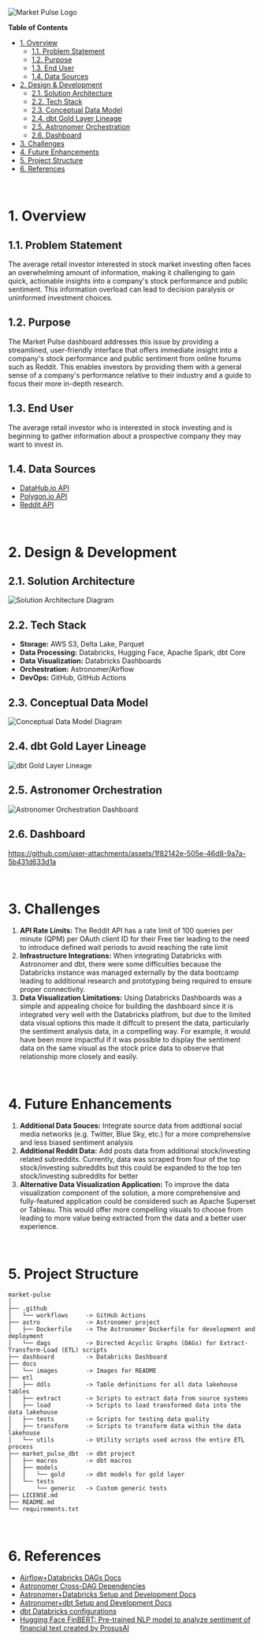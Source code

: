 ![Market Pulse Logo](./docs/images/market-pulse-header.png)

**Table of Contents**
- [1. Overview](#1-overview)
  - [1.1. Problem Statement](#11-problem-statement)
  - [1.2. Purpose](#12-purpose)
  - [1.3. End User](#13-end-user)
  - [1.4. Data Sources](#14-data-sources)
- [2. Design \& Development](#2-design--development)
  - [2.1. Solution Architecture](#21-solution-architecture)
  - [2.2. Tech Stack](#22-tech-stack)
  - [2.3. Conceptual Data Model](#23-conceptual-data-model)
  - [2.4. dbt Gold Layer Lineage](#24-dbt-gold-layer-lineage)
  - [2.5. Astronomer Orchestration](#25-astronomer-orchestration)
  - [2.6. Dashboard](#26-dashboard)
- [3. Challenges](#3-challenges)
- [4. Future Enhancements](#4-future-enhancements)
- [5. Project Structure](#5-project-structure)
- [6. References](#6-references)


<br>

# 1. Overview
## 1.1. Problem Statement 
The average retail investor interested in stock market investing often faces an overwhelming amount of information, making it challenging to gain quick, actionable insights into a company's stock performance and public sentiment. This information overload can lead to decision paralysis or uninformed investment choices. 

## 1.2. Purpose
The Market Pulse dashboard addresses this issue by providing a streamlined, user-friendly interface that offers immediate insight into a company's stock performance and public sentiment from online forums such as Reddit. This enables investors by providing them with a general sense of a company's performance relative to their industry and a guide to focus their more in-depth research.

## 1.3. End User
The average retail investor who is interested in stock investing and is beginning
to gather information about a prospective company they may want to invest in.

## 1.4. Data Sources
- [DataHub.io API](https://datahub.io/core/s-and-p-500-companies)
- [Polygon.io API](https://polygon.io/docs/rest/stocks/overview)
- [Reddit API](https://www.reddit.com/dev/api/oauth)

<br>

# 2. Design & Development

## 2.1. Solution Architecture
![Solution Architecture Diagram](./docs/images/solution-architecture-v2.png)

## 2.2. Tech Stack
- **Storage:** AWS S3, Delta Lake, Parquet
- **Data Processing:** Databricks, Hugging Face, Apache Spark, dbt Core
- **Data Visualization:** Databricks Dashboards
- **Orchestration:** Astronomer/Airflow
- **DevOps:** GitHub, GitHub Actions

## 2.3. Conceptual Data Model
![Conceptual Data Model Diagram](./docs/images/conceptual-data-model.png)

## 2.4. dbt Gold Layer Lineage
![dbt Gold Layer Lineage](./docs/images/dbt-gold-layer-data-lineage.jpeg)

## 2.5. Astronomer Orchestration
![Astronomer Orchestration Dashboard](./docs/images/astronomer-orchestration-dashboard.jpeg)

## 2.6. Dashboard
https://github.com/user-attachments/assets/1f82142e-505e-46d8-9a7a-5b431d633d1a

<br>

# 3. Challenges
1. **API Rate Limits:** The Reddit API has a rate limit of 100 queries per minute (QPM) per OAuth client ID for
their Free tier leading to the need to introduce defined wait periods to avoid reaching the rate limit
2. **Infrastructure Integrations:** When integrating Databricks with Astronomer and dbt, there were some difficulties because the Databricks instance was managed externally by the data bootcamp leading to additional research and prototyping being required to ensure proper connectivity.
3. **Data Visualization Limitations:** Using Databricks Dashboards was a simple and appealing choice for building the dashboard since it is integrated very well with the Databricks platfrom, but due to the limited data visual options this made it diffcult to present the data, particularly the sentiment analysis data, in a compelling way. For example, it would have been more impactful if it was possible to display the sentiment data on the same visual as the stock price data to observe that relationship more closely and easily.

<br>

# 4. Future Enhancements
1. **Additional Data Souces:** Integrate source data from addtional social media networks (e.g. Twitter, Blue Sky, etc.) for a more comprehensive and less biased sentiment analysis
2. **Additional Reddit Data:** Add posts data from additional stock/investing related subreddits. Currently, data was scraped from four of the top stock/investing subreddits but this could be expanded to the top ten stock/investing subreddits for better
3. **Alternative Data Visualization Application:** To improve the data visualization component of the solution,  a more comprehensive and fully-featured application could be considered such as Apache Superset or Tableau. This would offer more compelling visuals to choose from leading to more value being extracted from the data and a better user experience.

<br>

# 5. Project Structure
```
market-pulse
│ 
├── .github
│   └── workflows     -> GitHub Actions
├── astro             -> Astronomer project
│   ├── Dockerfile    -> The Astronomer Dockerfile for development and deployment
│   └── dags          -> Directed Acyclic Graphs (DAGs) for Extract-Transform-Load (ETL) scripts
├── dashboard         -> Databricks Dashboard 
├── docs              
│   └── images        -> Images for README
├── etl
│   ├── ddls          -> Table definitions for all data lakehouse tables
│   ├── extract       -> Scripts to extract data from source systems
│   ├── load          -> Scripts to load transformed data into the data lakehouse
│   ├── tests         -> Scripts for testing data quality
│   ├── transform     -> Scripts to transform data within the data lakehouse
│   └── utils         -> Utility scripts used across the entire ETL process
├── market_pulse_dbt  -> dbt project
│   ├── macros        -> dbt macros
│   ├── models
│   │   └── gold      -> dbt models for gold layer
│   └── tests        
│       └── generic   -> Custom generic tests
├── LICENSE.md
├── README.md
└── requirements.txt
```

<br>

# 6. References
- [Airflow+Databricks DAGs Docs](https://airflow.apache.org/docs/apache-airflow-providers-databricks/stable/index.html)
- [Astronomer Cross-DAG Dependencies](https://www.astronomer.io/docs/learn/cross-dag-dependencies/?tab=taskflow#triggerdagrunoperator)
- [Astronomer+Databricks Setup and Development Docs](https://www.astronomer.io/docs/learn/airflow-databricks/)
- [Astronomer+dbt Setup and Development Docs](https://astronomer.github.io/astronomer-cosmos/)
- [dbt Databricks configurations](https://docs.getdbt.com/reference/resource-configs/databricks-configs)
- [Hugging Face FinBERT: Pre-trained NLP model to analyze sentiment of financial text created by ProsusAI](https://huggingface.co/ProsusAI/finbert)
